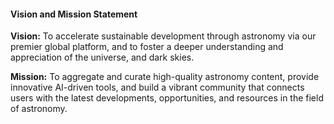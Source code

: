#### Vision and Mission Statement

**Vision:** To accelerate sustainable development through astronomy via our premier global platform,
and to foster a deeper understanding and appreciation of the universe, and dark skies.

**Mission:** To aggregate and curate high-quality astronomy content, provide innovative AI-driven
tools, and build a vibrant community that connects users with the latest developments,
opportunities, and resources in the field of astronomy.
